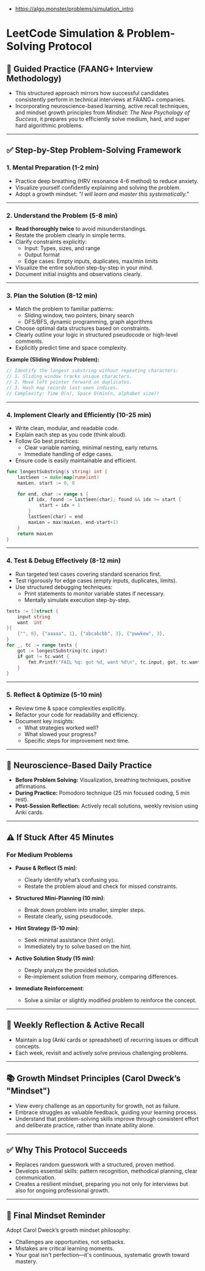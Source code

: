 - https://algo.monster/problems/simulation_intro

# LeetCode Simulation & Problem-Solving Protocol

## 🚀 Guided Practice (FAANG+ Interview Methodology)

- This structured approach mirrors how successful candidates consistently perform in technical interviews at FAANG+ companies. 
- Incorporating neuroscience-based learning, active recall techniques, and mindset growth principles from *Mindset: The New Psychology of Success*, it prepares you to efficiently solve medium, hard, and super hard algorithmic problems.

---

## ✅ Step-by-Step Problem-Solving Framework

### **1. Mental Preparation (1-2 min)**
- Practice deep breathing (HRV resonance 4-6 method) to reduce anxiety.
- Visualize yourself confidently explaining and solving the problem.
- Adopt a growth mindset: *"I will learn and master this systematically."*

---

### **2. Understand the Problem (5-8 min)**
- **Read thoroughly twice** to avoid misunderstandings.
- Restate the problem clearly in simple terms.
- Clarify constraints explicitly:
   - Input: Types, sizes, and range
   - Output format
   - Edge cases: Empty inputs, duplicates, max/min limits
- Visualize the entire solution step-by-step in your mind.
- Document initial insights and observations clearly.

---

### **3. Plan the Solution (8-12 min)**
- Match the problem to familiar patterns:
   - Sliding window, two pointers, binary search
   - DFS/BFS, dynamic programming, graph algorithms
- Choose optimal data structures based on constraints.
- Clearly outline your logic in structured pseudocode or high-level comments.
- Explicitly predict time and space complexity.

**Example (Sliding Window Problem):**
```go
// Identify the longest substring without repeating characters:
// 1. Sliding window tracks unique characters.
// 2. Move left pointer forward on duplicates.
// 3. Hash map records last-seen indices.
// Complexity: Time O(n), Space O(min(n, alphabet size))
```

---

### **4. Implement Clearly and Efficiently (10-25 min)**
- Write clean, modular, and readable code.
- Explain each step as you code (think aloud).
- Follow Go best practices:
   - Clear variable naming, minimal nesting, early returns.
   - Immediate handling of edge cases.
- Ensure code is easily maintainable and efficient.

```go
func longestSubstring(s string) int {
    lastSeen := make(map[rune]int)
    maxLen, start := 0, 0

    for end, char := range s {
        if idx, found := lastSeen[char]; found && idx >= start {
            start = idx + 1
        }
        lastSeen[char] = end
        maxLen = max(maxLen, end-start+1)
    }
    return maxLen
}
```

---

### **4. Test & Debug Effectively (8-12 min)**
- Run targeted test cases covering standard scenarios first.
- Test rigorously for edge cases (empty inputs, duplicates, limits).
- Use structured debugging techniques:
   - Print statements to monitor variable states if necessary.
   - Mentally simulate execution step-by-step.

```go
tests := []struct {
    input string
    want  int
}{
    {"", 0}, {"aaaaa", 1}, {"abcabcbb", 3}, {"pwwkew", 3},
}
for _, tc := range tests {
    got := longestSubstring(tc.input)
    if got != tc.want {
        fmt.Printf("FAIL %q: got %d, want %d\n", tc.input, got, tc.want)
    }
}
```

---

### **5. Reflect & Optimize (5-10 min)**
- Review time & space complexities explicitly.
- Refactor your code for readability and efficiency.
- Document key insights:
   - What strategies worked well?
   - What slowed your progress?
   - Specific steps for improvement next time.

---

## 🔑 Neuroscience-Based Daily Practice
- **Before Problem Solving:** Visualization, breathing techniques, positive affirmations.
- **During Practice:** Pomodoro technique (25 min focused coding, 5 min rest).
- **Post-Session Reflection:** Actively recall solutions, weekly revision using Anki cards.

---

## ⚠️ If Stuck After 45 Minutes

### **For Medium Problems**
- **Pause & Reflect (5 min)**:
   - Clearly identify what’s confusing you.
   - Restate the problem aloud and check for missed constraints.

- **Structured Mini-Planning (10 min)**:
   - Break down problem into smaller, simpler steps.
   - Restate clearly, using pseudocode.

- **Hint Strategy (5-10 min)**:
   - Seek minimal assistance (hint only).
   - Immediately try to solve based on the hint.

- **Active Solution Study (15 min)**:
   - Deeply analyze the provided solution.
   - Re-implement solution from memory, comparing differences.

- **Immediate Reinforcement**:
   - Solve a similar or slightly modified problem to reinforce the concept.

---

## 📌 Weekly Reflection & Active Recall
- Maintain a log (Anki cards or spreadsheet) of recurring issues or difficult concepts.
- Each week, revisit and actively solve previous challenging problems.

---

## 📚 Growth Mindset Principles (Carol Dweck’s "Mindset")
- View every challenge as an opportunity for growth, not as failure.
- Embrace struggles as valuable feedback, guiding your learning process.
- Understand that problem-solving skills improve through consistent effort and deliberate practice, rather than innate ability alone.

---

## ✅ Why This Protocol Succeeds
- Replaces random guesswork with a structured, proven method.
- Develops essential skills: pattern recognition, methodical planning, clear communication.
- Creates a resilient mindset, preparing you not only for interviews but also for ongoing professional growth.

---

## 🌟 Final Mindset Reminder
Adopt Carol Dweck’s growth mindset philosophy:
- Challenges are opportunities, not setbacks.
- Mistakes are critical learning moments.
- Your goal isn't perfection—it's continuous, systematic growth toward mastery.